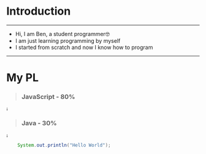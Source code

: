 # Introduction
---
- Hi, I am Ben, a student programmer🤓
- I am just learning programming by myself
- I started from scratch and now I know how to program
---
# My PL
> ### JavaScript - 80%
<style>
    img[alt=image] { 
        width: 10px; 
    }
</style>
[![image](https://www.linkpicture.com/q/javascript_1.png)](https://www.linkpicture.com/view.php?img=LPic63aacf76769191926202045)
> ### Java - 30%
[![image](https://www.linkpicture.com/q/Java-tutorials.jpg)](https://www.linkpicture.com/view.php?img=LPic63aacffbe187e805471458)

```java
    System.out.println("Hello World");

```
